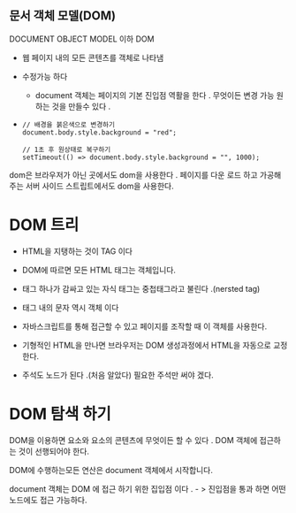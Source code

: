 ## 문서 객체 모델(DOM)

DOCUMENT OBJECT MODEL 이하 DOM 

- 웹 페이지 내의 모든 콘텐츠를 객체로 나타냄 

- 수정가능 하다 

  - document 객체는 페이지의 기본 진입점 역활을 한다 . 무엇이든 변경 가능 원하는 것을 만들수 있다 . 

- ```
  // 배경을 붉은색으로 변경하기
  document.body.style.background = "red";
  
  // 1초 후 원상태로 복구하기
  setTimeout(() => document.body.style.background = "", 1000);
  ```



dom은 브라우저가 아닌 곳에서도 dom을 사용한다 . 페이지를 다운 로드 하고 가공해주는 서버 사이드 스트립트에서도 dom을 사용한다. 



# DOM 트리 



- HTML을 지탱하는 것이 TAG 이다 

- DOM에 따르면 모든 HTML 태그는 객체입니다. 

- 태그 하나가 감싸고 있는 자식 태그는 중첩태그라고 불린다 .(nersted tag)

- 태그 내의 문자 역시 객체 이다 

- 자바스크립트를 통해 접근할 수 있고 페이지를 조작할 때 이 객체를 사용한다.

- 기형적인 HTML을 만나면 브라우저는 DOM 생성과정에서 HTML을 자동으로 교정한다. 

- 주석도  노드가 된다 .(처음 알았다) 필요한 주석만 써야 겠다.

  

  

# DOM 탐색 하기 

DOM을 이용하면 요소와 요소의 콘텐츠에 무엇이든 할 수 있다 .  DOM 객체에 접근하는 것이 선행되어야 한다. 

DOM에 수행하는모든 연산은 document 객체에서 시작합니다. 

document 객체는  DOM 에 접근 하기 위한 집입점 이다 . - > 진입점을 통과 하면 어떤 노드에도 접근 가능하다. 


















